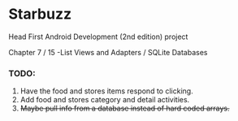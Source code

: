 # Starbuzz
Head First Android Development (2nd edition) project

Chapter 7 / 15 -List Views and Adapters / SQLite Databases

### TODO:
1) Have the food and stores items respond to clicking.
2) Add food and stores category and detail activities.
3) ~~Maybe pull info from a database instead of hard coded arrays.~~
